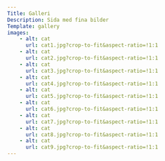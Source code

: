 ```yaml
---
Title: Galleri
Description: Sida med fina bilder
Template: gallery
images: 
    - alt: cat
      url: cat1.jpg?crop-to-fit&aspect-ratio=!1:1
    - alt: cat
      url: cat2.jpg?crop-to-fit&aspect-ratio=!1:1
    - alt: cat
      url: cat3.jpg?crop-to-fit&aspect-ratio=!1:1
    - alt: cat
      url: cat4.jpg?crop-to-fit&aspect-ratio=!1:1
    - alt: cat
      url: cat5.jpg?crop-to-fit&aspect-ratio=!1:1
    - alt: cat
      url: cat6.jpg?crop-to-fit&aspect-ratio=!1:1
    - alt: cat
      url: cat7.jpg?crop-to-fit&aspect-ratio=!1:1
    - alt: cat
      url: cat8.jpg?crop-to-fit&aspect-ratio=!1:1
    - alt: cat
      url: cat9.jpg?crop-to-fit&aspect-ratio=!1:1
---
```

